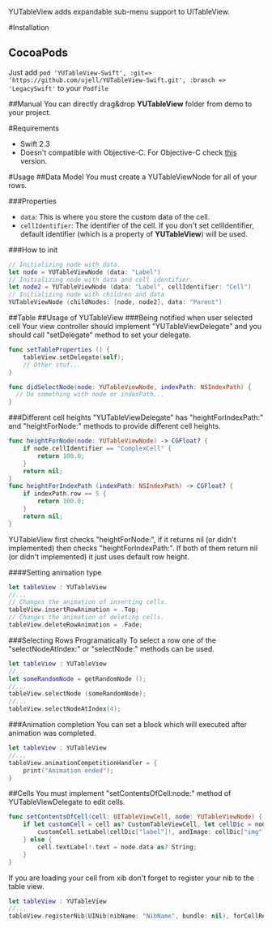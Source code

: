 YUTableView adds expandable sub-menu support to UITableView.

#Installation
## CocoaPods
Just add `pod 'YUTableView-Swift', :git=> 'https://github.com/ujell/YUTableView-Swift.git', :branch => 'LegacySwift'` to your `Podfile`

##Manual
You can directly drag&drop **YUTableView** folder from demo to your project.

#Requirements
* Swift 2.3
* Doesn't compatible with Objective-C. For Objective-C check [this](https://github.com/ujell/YUTableView) version. 

#Usage
##Data Model
You must create a YUTableViewNode for all of your rows.

###Properties
* ```data```: This is where you store the custom data of the cell.
* ```cellIdentifier```: The identifier of the cell. If you don't set cellIdentifier, default identifier (which is a property of **YUTableView**) will be used.

###How to init
```Swift
// Initializing node with data.
let node = YUTableViewNode (data: "Label")
// Initializing node with data and cell identifier.
let node2 = YUTableViewNode (data: "Label", cellIdentifier: "Cell")
// Initializing node with children and data
YUTableViewNode (childNodes: [node, node2], data: "Parent")
```

##Table
##Usage of YUTableView
###Being notified when user selected cell
Your view controller should implement "YUTableViewDelegate" and you should call "setDelegate" method to set your delegate.
```Swift
func setTableProperties () {
    tableView.setDelegate(self);
    // Other stuf...
}

func didSelectNode(node: YUTableViewNode, indexPath: NSIndexPath) {
  // Do something with node or indexPath...
}
 ```

###Different cell heights
"YUTableViewDelegate" has "heightForIndexPath:" and "heightForNode:" methods to provide different cell heights.
```Swift
func heightForNode(node: YUTableViewNode) -> CGFloat? {
    if node.cellIdentifier == "ComplexCell" {
        return 100.0;
    }
    return nil;
}
func heightForIndexPath (indexPath: NSIndexPath) -> CGFloat? {
    if indexPath.row == 5 {
        return 100.0;
    }
    return nil;
}
```

YUTableView first checks "heightForNode:", if it returns nil (or didn't implemented) then checks "heightForIndexPath:". If both of them return nil (or didn't implemented) it just uses default row height.

####Setting animation type
```Swift
let tableView : YUTableView
//...
// Changes the animation of inserting cells.
tableView.insertRowAnimation = .Top;
// Changes the animation of deleting cells.
tableView.deleteRowAnimation = .Fade;
```

###Selecting Rows Programatically 
To select a row one of the "selectNodeAtIndex:"  or "selectNode:" methods can be used. 
```Swift
let tableView : YUTableView
//...
let someRandomNode = getRandomNode ();
//...
tableView.selectNode (someRandomNode);
//...
tableView.selectNodeAtIndex(4);
```

###Animation completion
You can set a block which will executed after animation was completed.
```Swift
let tableView : YUTableView
//...
tableView.animationCompetitionHandler = {
    print("Animation ended");
}
```

##Cells
You must implement "setContentsOfCell:node:" method of YUTableViewDelegate to edit cells.
```Swift
func setContentsOfCell(cell: UITableViewCell, node: YUTableViewNode) {
    if let customCell = cell as? CustomTableViewCell, let cellDic = node.data as? [String:String] {
        customCell.setLabel(cellDic["label"]!, andImage: cellDic["img"]!);
    } else {
        cell.textLabel!.text = node.data as? String;
    }
}
```

If you are loading your cell from xib don't forget to register your nib to the table view.
```Swift
let tableView : YUTableView
//...
tableView.registerNib(UINib(nibName: "NibName", bundle: nil), forCellReuseIdentifier: "Identifier");
```
